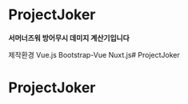 # ProjectJoker

**서머너즈워 방어무시 데미지 계산기입니다**

제작환경
Vue.js 
Bootstrap-Vue
Nuxt.js# ProjectJoker
# ProjectJoker
